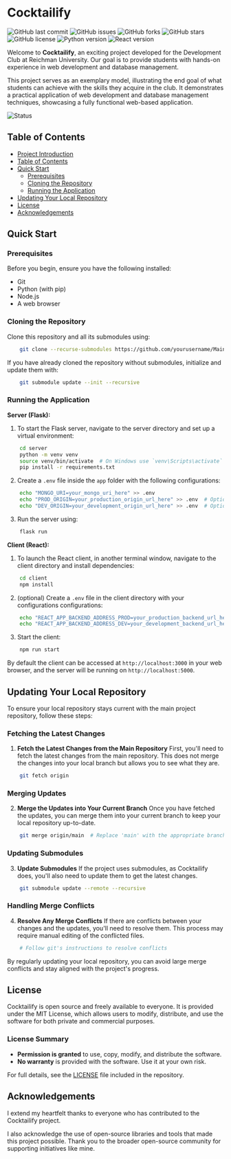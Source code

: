 # Cocktailify

![GitHub last commit](https://img.shields.io/github/last-commit/Omri-Lvy/Cocktailify)
![GitHub issues](https://img.shields.io/github/issues/Omri-Lvy/Cocktailify)
![GitHub forks](https://img.shields.io/github/forks/Omri-Lvy/Cocktailify)
![GitHub stars](https://img.shields.io/github/stars/Omri-Lvy/Cocktailify)
![GitHub license](https://img.shields.io/github/license/Omri-Lvy/Cocktailify)
![Python version](https://img.shields.io/badge/python-3.x-blue.svg)
![React version](https://img.shields.io/badge/react-18.2.0-blue.svg)

Welcome to **Cocktailify**, an exciting project developed for the Development Club at Reichman University. Our goal is to provide students with hands-on experience in web development and database management.

This project serves as an exemplary model, illustrating the end goal of what students can achieve with the skills they acquire in the club. It demonstrates a practical application of web development and database management techniques, showcasing a fully functional web-based application.

![Status](https://img.shields.io/badge/status-in_development-orange.svg)

## Table of Contents

- [Project Introduction](#cocktailify)
- [Table of Contents](#table-of-contents)
- [Quick Start](#quick-start)
  - [Prerequisites](#prerequisites)
  - [Cloning the Repository](#cloning-the-repository)
  - [Running the Application](#running-the-application)
- [Updating Your Local Repository](#updating-your-local-repository)
- [License](#license)
- [Acknowledgements](#acknowledgements)


## Quick Start

### Prerequisites

Before you begin, ensure you have the following installed:
- Git
- Python (with pip)
- Node.js
- A web browser

### Cloning the Repository

Clone this repository and all its submodules using:

```bash
    git clone --recurse-submodules https://github.com/yourusername/MainRepo.git
```

If you have already cloned the repository without submodules, initialize and update them with:

```bash
    git submodule update --init --recursive
```

### Running the Application

**Server (Flask):**
1. To start the Flask server, navigate to the server directory and set up a virtual environment:

```bash
    cd server
    python -m venv venv
    source venv/bin/activate  # On Windows use `venv\Scripts\activate`
    pip install -r requirements.txt
```

2. Create a `.env` file inside the `app` folder with the following configurations:

```bash
    echo "MONGO_URI=your_mongo_uri_here" >> .env
    echo "PROD_ORIGIN=your_production_origin_url_here" >> .env  # Optional
    echo "DEV_ORIGIN=your_development_origin_url_here" >> .env  # Optional
```

3. Run the server using:

```bash
    flask run
```

**Client (React):**
1. To launch the React client, in another terminal window, navigate to the client directory and install dependencies:

```bash
    cd client
    npm install
```

2. (optional) Create a `.env` file in the client directory with your configurations configurations:

```bash
    echo "REACT_APP_BACKEND_ADDRESS_PROD=your_production_backend_url_here" > .env
    echo "REACT_APP_BACKEND_ADDRESS_DEV=your_development_backend_url_here" >> .env
```

3. Start the client:

```bash
    npm run start
```

By default the client can be accessed at `http://localhost:3000` in your web browser, and the server will be running on `http://localhost:5000`.

## Updating Your Local Repository

To ensure your local repository stays current with the main project repository, follow these steps:

### Fetching the Latest Changes

1. **Fetch the Latest Changes from the Main Repository**
   First, you'll need to fetch the latest changes from the main repository. This does not merge the changes into your local branch but allows you to see what they are.

```bash
    git fetch origin
```

### Merging Updates

2. **Merge the Updates into Your Current Branch**
   Once you have fetched the updates, you can merge them into your current branch to keep your local repository up-to-date.

```bash
    git merge origin/main  # Replace 'main' with the appropriate branch name if different
```

### Updating Submodules

3. **Update Submodules**
   If the project uses submodules, as Cocktailify does, you'll also need to update them to get the latest changes.

```bash
    git submodule update --remote --recursive
```

### Handling Merge Conflicts

4. **Resolve Any Merge Conflicts**
   If there are conflicts between your changes and the updates, you'll need to resolve them. This process may require manual editing of the conflicted files.

```bash
    # Follow git's instructions to resolve conflicts
```

By regularly updating your local repository, you can avoid large merge conflicts and stay aligned with the project's progress.

## License

Cocktailify is open source and freely available to everyone. It is provided under the MIT License, which allows users to modify, distribute, and use the software for both private and commercial purposes.

### License Summary

- **Permission is granted** to use, copy, modify, and distribute the software.
- **No warranty** is provided with the software. Use it at your own risk.

For full details, see the [LICENSE](LICENSE) file included in the repository.

## Acknowledgements
I extend my heartfelt thanks to everyone who has contributed to the Cocktailify project.

I also acknowledge the use of open-source libraries and tools that made this project possible. Thank you to the broader open-source community for supporting initiatives like mine.




